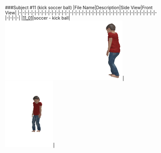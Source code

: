 ###Subject #11 (kick soccer ball)
|File Name|Description|Side View|Front View|
|-|-|-|-|-|-|-|-|-|-|-|-|-|-|-|-|-|-|-|-|-|-|-|-|-|-|-|-|-|-|-|-|-|-|-|-|-|-|-|-|-|-|-|-|-|
|[11_01](https://github.com/Shriinivas/cmubvh/raw/main/Sequence-010-014/11/Data/11_01.zip)|soccer - kick ball|<img src="https://github.com/Shriinivas/cmubvhgifs/blob/main/Sequence-010-014/11/11_01_0.gif"/>|<img src="https://github.com/Shriinivas/cmubvhgifs/blob/main/Sequence-010-014/11/11_01_1.gif"/>|
